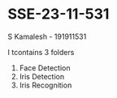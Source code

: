 # SSE-23-11-531
S Kamalesh - 191911531 

I tcontains 3 folders 
  1. Face Detection
  2. Iris Detection
  3. Iris Recognition
